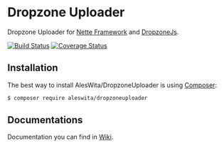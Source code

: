 # Dropzone Uploader
Dropzone Uploader for [Nette Framework](https://nette.org) and [DropzoneJs](http://www.dropzonejs.com).

[![Build Status](https://travis-ci.org/aleswita/DropzoneUploader.svg?branch=master)](https://travis-ci.org/aleswita/DropzoneUploader)
[![Coverage Status](https://coveralls.io/repos/github/aleswita/DropzoneUploader/badge.svg?branch=master)](https://coveralls.io/github/aleswita/DropzoneUploader?branch=master)

## Installation
The best way to install AlesWita/DropzoneUploader is using [Composer](http://getcomposer.org/):
```sh
$ composer require aleswita/dropzoneuploader
```


## Documentations
Documentation you can find in [Wiki](https://github.com/aleswita/DropzoneUploader/wiki).
